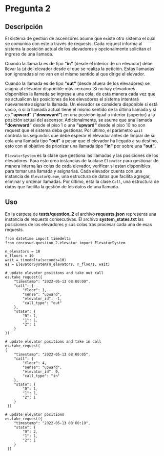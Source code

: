 # Pregunta 2

## Descripción

El sistema de gestión de ascensores asume que existe otro sistema el cual se comunica con este a través de requests. Cada request informa al sistema la posición actual de los elevadores y opcionalmente solicitan el ingreso de una llamada. 

Cuando la llamada es de tipo **"in"** (desde el interior de un elevador) debe llevar la `id` del elevador desde el que se realiza la petición. Estas llamadas son ignoradas si no van en el mismo sentido al que dirige el elevador.

Cuando la llamada es de tipo **"out"** (desde afuera de los elevadores) se asigna al elevador disponible más cercano. Si no hay elevadores disponibles la llamada se ingresa a una cola, de esta manera cada vez que se actualicen las posiciones de los elevadores el sistema intentará nuevamente asignar la llamada. Un elevador se considera disponible si está vacío, o si la llamada actual tiene el mismo sentido de la última llamada y si es **"upward"** (**"downward"**) en una posición igual o inferior (superior) a la posición actual del ascensor. Adicionalmente, se asume que una llamada **"downward"** desde el piso 1 o una **"upward"** desde el piso 10 no son request que el sistema deba gestionar. Por último, el parámetro `wait` controla los segundos que debe esperar el elevador antes de limpiar de su cola una llamada tipo **"out"** a pesar que el elevador ha llegado a su destino, esto con el objetivo de priorizar una llamada tipo **"in"** por sobre una **"out"**.

`ElevatorSystem` es la clase que gestiona las llamadas y las posiciones de los elevadores. Para esto crea instancias de la clase `Elevator` para gestionar de manera interna las colas de cada elevador, verificar si estan disponibles para tomar una llamada y asignarlas. Cada elevador cuenta con una instancia de `ElevatorQueue`, una estructura de datos que facilita agregar, eliminar y ordenar llamadas. Por último, esta la clase `Call`, una estructura de datos que facilita la gestión de los datos de una llamada.

## Uso

En la carpeta de **tests/question_2** el archivo **requests.json** representa una instancia de requests consecutivas. El archivo **system_states.txt** las posiciones de los elevadores y sus colas tras procesar cada una de esas requests.


```
from datetime import timedelta
from cencosud.question_2.elevator import ElevatorSystem

n_elevators = 10
n_floors = 10
wait = timedelta(seconds=10)
es = ElevatorSystem(n_elevators, n_floors, wait)

# update elevator positions and take out call
es.take_request({
    "timestamp": "2022-05-13 08:00:00",
    "call": {
        "floor": 1,
        "sense": "upward",
        "elevator_id": -1,
        "call_type": "out"
    },
    "state": {
        "0": 1,
        "1": 1,
        "2": 1
    }
})

# update elevator positions and take in call
es.take_request(
{
    "timestamp": "2022-05-13 08:00:05",
    "call": {
        "floor": 4,
        "sense": "upward",
        "elevator_id": 0,
        "call_type": "in"
    },
    "state": {
        "0": 1,
        "1": 1,
        "2": 1
    }
 })

# update elevator positions
es.take_request({
    "timestamp": "2022-05-13 08:00:10",
    "state": {
        "0": 2,
        "1": 1,
        "2": 1
    }
 })
```

